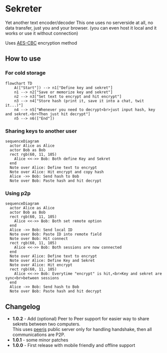 Sekreter
========

Yet another text encoder/decoder
This one uses no serverside at all, no data transfer, just you and your browser.
(you can even host it local and it works or use it without connection)

Uses [AES-CBC](https://en.wikipedia.org/wiki/Block_cipher_mode_of_operation) encryption method

## How to use
### For cold storage
```mermaid
flowchart TD
    A(["Start"]) --> n1["Define key and sekret"]
    n1 --> n2["Save or memorize key and sekret"]
    n2 --> n3["Set text to encrypt and hit encrypt"]
    n3 --> n4["Store hash (print it, save it into a chat, twit it...)"]
    n4 --> n5["Whenever you need to decrypt<br>just input hash, key and sekret.<br>Then just hit decrypt"]
    n5 --> n6(["End"])
```

### Sharing keys to another user
```mermaid
sequenceDiagram
  actor Alice as Alice
  actor Bob as Bob
  rect rgb(60, 11, 105)
    Alice <<->> Bob: Both define Key and Sekret
  end
  Note over Alice: Define text to encrypt
  Note over Alice: Hit encrypt and copy hash
  Alice ->> Bob: Send hash to Bob
  Note over Bob: Paste hash and hit decrypt
```

### Using p2p
```mermaid
sequenceDiagram
  actor Alice as Alice
  actor Bob as Bob
  rect rgb(60, 11, 105)
    Alice <<->> Bob: Both set remote option
  end
  Alice ->> Bob: Send local ID
  Note over Bob: Paste ID into remote field
  Note over Bob: Hit connect
  rect rgb(60, 11, 105)
    Alice <<->> Bob: Both sessions are now connected
  end
  Note over Alice: Define text to encrypt
  Note over Alice: Define Key and Sekret
  Note over Alice: Hit encrypt
  rect rgb(60, 11, 105)
    Alice <<->> Bob: Everytime "encrypt" is hit,<br>Key and sekret are sync<br>between sessions
  end
  Alice ->> Bob: Send hash to Bob
  Note over Bob: Paste hash and hit decrypt
```

## Changelog
- **1.0.2** - Add (optional) Peer to Peer support for easier way to share sekrets between two computers.  
This uses [peerjs](https://peerjs.com/) public server only for handling handshake, then all communications are P2P.  
- **1.0.1** - some minor patches  
- **1.0.0** - First release with mobile friendly and offline support
